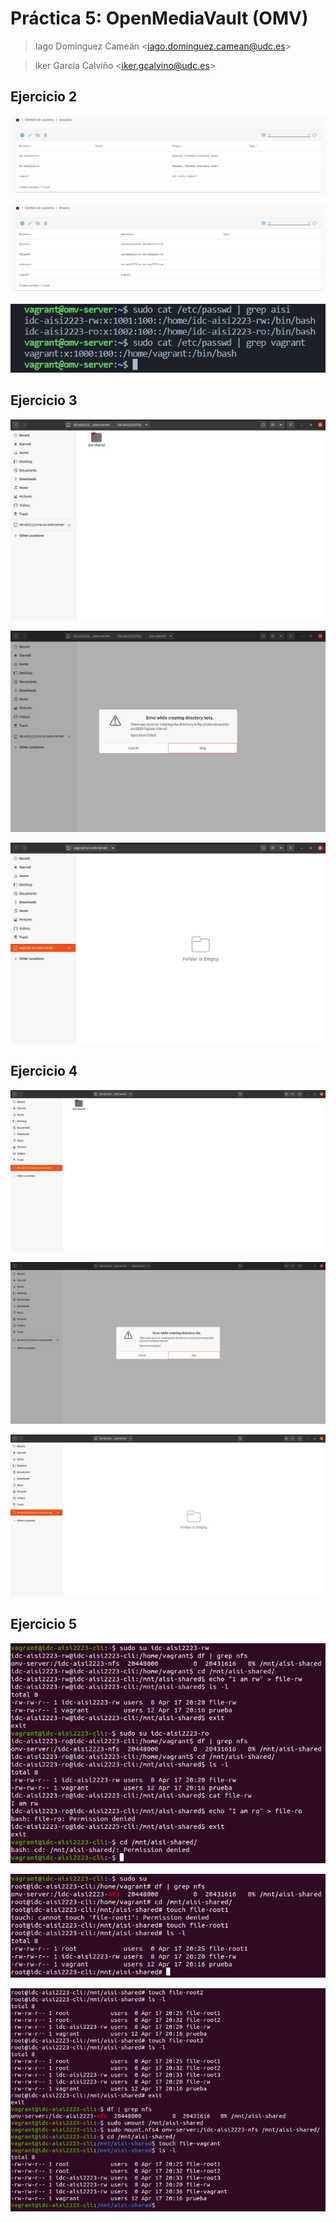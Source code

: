 # Práctica 5: OpenMediaVault (OMV)

> Iago Domínguez Cameán \<iago.dominguez.camean@udc.es\>

> Iker García Calviño \<iker.gcalvino@udc.es\>

## Ejercicio 2

![Usuarios en la interfaz web](/img/ej2-cap1.png)

![Grupos en la interfaz web](/img/ej2-cap2.png)

![Usuarios en la terminal](/img/ej2-cap3.png)

## Ejercicio 3

![El usuario idc-aisi2223-rw crea la carpeta aisi-shared](/img/ej3-cap1.png)

![El usuario idc-aisi2223-ro puede acceder en modo solo lectura al contenido de la carpeta aisi-shared pero no puede crear nuevo contenido en ella](/img/ej3-cap2.png)

![El usuario vagrant no tiene acceso a la carpeta aisi-shared](/img/ej3-cap3.png)

## Ejercicio 4

![El usuario idc-aisi2223-rw crea la carpeta aisi-shared](/img/ej4-cap1.png)

![El usuario idc-aisi2223-ro puede acceder en modo solo lectura al contenido de la carpeta aisi-shared pero no puede crear nuevo contenido en ella](/img/ej4-cap2.png)

![El usuario vagrant no tiene acceso a la carpeta aisi-shared](/img/ej4-cap3.png)

## Ejercicio 5

![El usuario idc-aisi2223-rw tiene acceso a la carpeta compartida y puede crear nuevo contenido en ella](/img/ej5-cap1.png)

![El usuario idc-aisi2223-ro tiene acceso a la carpeta compartida, pero no puede crear nuevo contenido](/img/ej5-cap2.png)

![El usuario vagrant no tiene acceso a la carpeta compartida](/img/ej5-cap3.png)
